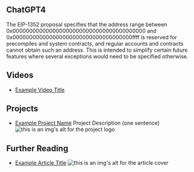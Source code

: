 ## ChatGPT4

The EIP-1352 proposal specifies that the address range between 0x0000000000000000000000000000000000000000 and 0x000000000000000000000000000000000000ffff is reserved for precompiles and system contracts, and regular accounts and contracts cannot obtain such an address. This is intended to simplify certain future features where several exceptions would need to be specified otherwise.

## Videos

- [Example Video Title](https://www.youtube.com/watch?v=TDGq4aeevgY)

## Projects

- [Example Project Name](https://xxxx.xxx/xxxxx) Project Description (one sentence) ![this is an img's alt for the project logo](https://xxxx.xxx/project-logo.xxx)

## Further Reading

- [Example Article Title](https://xxxx.xxx/xxxxx) ![this is an img's alt for the article cover](https://xxxx.xxx/article-cover.xxx)
